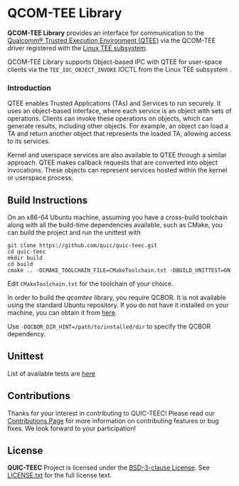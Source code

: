 # QCOM-TEE Library
**QCOM-TEE Library** provides an interface for communication to the [Qualcomm® Trusted Execution Environment (QTEE)](https://docs.qualcomm.com/bundle/publicresource/topics/80-70015-11/qualcomm-trusted-execution-environment.html) via the QCOM-TEE driver registered with the [Linux TEE subsystem](https://www.kernel.org/doc/Documentation/tee.txt).

QCOM-TEE Library supports Object-based IPC with QTEE for user-space clients via the `TEE_IOC_OBJECT_INVOKE` IOCTL from the Linux TEE subsystem .

### Introduction

QTEE enables Trusted Applications (TAs) and Services to run securely. It uses an object-based interface, where each service is an object with sets of operations. Clients can invoke these
operations on objects, which can generate results, including other objects. For example, an object can load a TA and return another object that represents the loaded TA, allowing access to its services.

Kernel and userspace services are also available to QTEE through a similar approach. QTEE makes callback requests that are converted into object invocations. These objects can represent services hosted within the kernel or userspace process.

## Build Instructions

On an x86-64 Ubuntu machine, assuming you have a cross-build toolchain along with all the build-time dependencies available, such as CMake, you can build the project and run the unittest with

```
git clone https://github.com/quic/quic-teec.git
cd quic-teec
mkdir build
cd build
cmake .. -DCMAKE_TOOLCHAIN_FILE=CMakeToolchain.txt -DBUILD_UNITTEST=ON
```
Edit `CMakeToolchain.txt` for the toolchain of your choice.

In order to build the _qcomtee_ library, you require QCBOR. It is not available using the standard Ubuntu repository. If you do not have it installed on your machine, you can obtain it from [here](https://github.com/laurencelundblade/QCBOR).

Use `-DQCBOR_DIR_HINT=/path/to/installed/dir` to specify the QCBOR dependency.


## Unittest
List of available tests are [here](tests/README.md)

## Contributions

Thanks for your interest in contributing to QUIC-TEEC! Please read our [Contributions Page](CONTRIBUTING.md) for more information on contributing features or bug fixes. We look forward to your participation!

## License

**QUIC-TEEC** Project is licensed under the [BSD-3-clause License](https://spdx.org/licenses/BSD-3-Clause.html). See [LICENSE.txt](LICENSE.txt) for the full license text.
